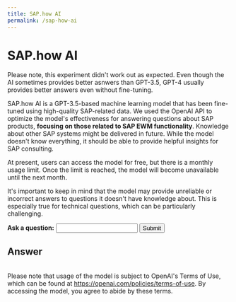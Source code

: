 ```yaml
---
title: SAP.how AI
permalink: /sap-how-ai
---
```


<h1>SAP.how AI</h1>

<script>
    
    document.addEventListener("DOMContentLoaded", function() {
        document.getElementById("question-form").addEventListener("submit", async function(event) {
            event.preventDefault();
            
            // Show the spinner
            document.getElementById("loading-spinner").style.display = "inline-block";

            const question = document.getElementById("question").value;
            const url = "https://kh4rit.pythonanywhere.com/api/ask";
            const data = new FormData(event.target);

            try {
                const response = await fetch(url, {
                    method: "POST",
                    body: data
                });

                if (response.ok) {
                    const jsonResponse = await response.json();
                    document.getElementById("answer").textContent = jsonResponse.answer;
                    // Hide the spinner
                    document.getElementById("loading-spinner").style.display = "none";
                } else {
                    throw new Error(`HTTP error: ${response.status}`);
                }
            } catch (error) {
                console.error("Error:", error);
                document.getElementById("answer").textContent = "An error occurred. Possibly OpenAI usage limit is reached. Please try later.";
                // Hide the spinner
                document.getElementById("loading-spinner").style.display = "none";
            }
        });
    });
</script>

<p>Please note, this experiment didn't work out as expected. Even though the AI sometimes provides better asnwers than GPT-3.5, GPT-4 usually provides better answers even without fine-tuning.</p>

<p>SAP.how AI is a GPT-3.5-based machine learning model that has been fine-tuned using high-quality SAP-related data. We used the OpenAI API to optimize the model's effectiveness for answering questions about SAP products, <strong>focusing on those related to SAP EWM functionality</strong>. Knowledge about other SAP systems might be delivered in future. While the model doesn't know everything, it should be able to provide helpful insights for SAP consulting.</p>

<p>At present, users can access the model for free, but there is a monthly usage limit. Once the limit is reached, the model will become unavailable until the next month.</p>

<p>It's important to keep in mind that the model may provide unreliable or incorrect answers to questions it doesn't have knowledge about. This is especially true for technical questions, which can be particularly challenging.</p>

<p>
    <form id="question-form">
        <label for="question"><strong>Ask a question:</strong></label>
        <input type="text" id="question" name="question" required>
        <button id="submit-btn" type="submit">Submit</button>
        <span id="loading-spinner" class="spinner" style="display: none;"></span>
    </form>
</p>

<h2>Answer</h2>

<p id="answer"></p>

<p><br>Please note that usage of the model is subject to OpenAI's Terms of Use, which can be found at <a href="https://openai.com/policies/terms-of-use">https://openai.com/policies/terms-of-use</a>. By accessing the model, you agree to abide by these terms.</p>
